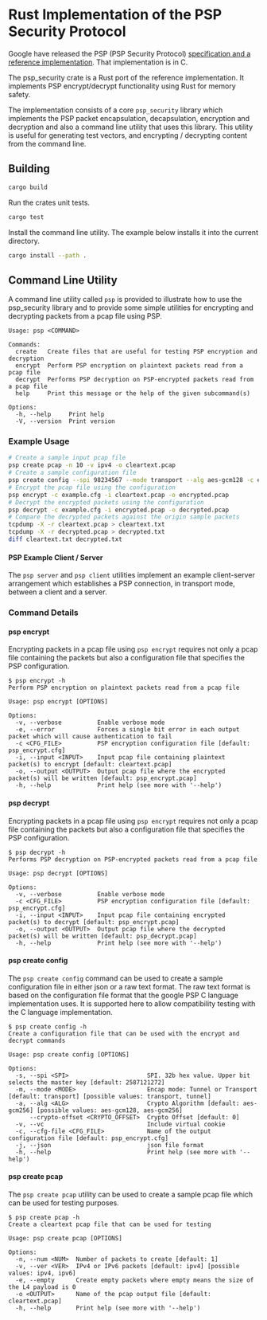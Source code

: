 # Rust Implementation of the PSP Security Protocol

Google have released the PSP (PSP Security Protocol)
[specification and a reference implementation](https://github.com/google/psp).
That implementation is in C.

The psp_security crate is a Rust port of the reference implementation. It
implements PSP encrypt/decrypt functionality using Rust for memory safety.

The implementation consists of a core `psp_security` library which implements
the PSP packet encapsulation, decapsulation, encryption and decryption and also
a command line utility that uses this library. This utility is useful for
generating test vectors, and encrypting / decrypting content from the command
line.

## Building

```bash
cargo build
```

Run the crates unit tests.

```bash
cargo test
```

Install the command line utility. The example below installs it into the current
directory.

```bash
cargo install --path .
```

## Command Line Utility

A command line utility called `psp` is provided to illustrate how to use the
psp_security library and to provide some simple utilities for encrypting and
decrypting packets from a pcap file using PSP.

```text
Usage: psp <COMMAND>

Commands:
  create   Create files that are useful for testing PSP encryption and decryption
  encrypt  Perform PSP encryption on plaintext packets read from a pcap file
  decrypt  Performs PSP decryption on PSP-encrypted packets read from a pcap file
  help     Print this message or the help of the given subcommand(s)

Options:
  -h, --help     Print help
  -V, --version  Print version
```

### Example Usage

```bash
# Create a sample input pcap file
psp create pcap -n 10 -v ipv4 -o cleartext.pcap
# Create a sample configuration file
psp create config --spi 98234567 --mode transport --alg aes-gcm128 -c example.cfg
# Encrypt the pcap file using the configuration
psp encrypt -c example.cfg -i cleartext.pcap -o encrypted.pcap
# Decrypt the encrypted packets using the configuration
psp decrypt -c example.cfg -i encrypted.pcap -o decrypted.pcap
# Compare the decrypted packets against the origin sample packets
tcpdump -X -r cleartext.pcap > cleartext.txt
tcpdump -X -r decrypted.pcap > decrypted.txt
diff cleartext.txt decrypted.txt
```

#### PSP Example Client / Server

The `psp server` and `psp client` utilities implement an example client-server
arrangement which establishes a PSP connection, in transport mode, between a
client and a server.

### Command Details

#### psp encrypt

Encrypting packets in a pcap file using `psp encrypt` requires not only a pcap
file containing the packets but also a configuration file that specifies the PSP
configuration.

```text
$ psp encrypt -h
Perform PSP encryption on plaintext packets read from a pcap file

Usage: psp encrypt [OPTIONS]

Options:
  -v, --verbose          Enable verbose mode
  -e, --error            Forces a single bit error in each output packet which will cause authentication to fail
  -c <CFG_FILE>          PSP encryption configuration file [default: psp_encrypt.cfg]
  -i, --input <INPUT>    Input pcap file containing plaintext packet(s) to encrypt [default: cleartext.pcap]
  -o, --output <OUTPUT>  Output pcap file where the encrypted packet(s) will be written [default: psp_encrypt.pcap]
  -h, --help             Print help (see more with '--help')
```

#### psp decrypt

Encrypting packets in a pcap file using `psp encrypt` requires not only a pcap
file containing the packets but also a configuration file that specifies the PSP
configuration.

```text
$ psp decrypt -h
Performs PSP decryption on PSP-encrypted packets read from a pcap file

Usage: psp decrypt [OPTIONS]

Options:
  -v, --verbose          Enable verbose mode
  -c <CFG_FILE>          PSP encryption configuration file [default: psp_encrypt.cfg]
  -i, --input <INPUT>    Input pcap file containing encrypted packet(s) to decrypt [default: psp_encrypt.pcap]
  -o, --output <OUTPUT>  Output pcap file where the decrypted packet(s) will be written [default: psp_decrypt.pcap]
  -h, --help             Print help (see more with '--help')
```

#### psp create config

The `psp create config` command can be used to create a sample configuration
file in either json or a raw text format. The raw text format is based on the
configuration file format that the google PSP C language implementation uses. It
is supported here to allow compatibility testing with the C language
implementation.

```text
$ psp create config -h
Create a configuration file that can be used with the encrypt and decrypt commands

Usage: psp create config [OPTIONS]

Options:
  -s, --spi <SPI>                      SPI. 32b hex value. Upper bit selects the master key [default: 2587121272]
  -m, --mode <MODE>                    Encap mode: Tunnel or Transport [default: transport] [possible values: transport, tunnel]
  -a, --alg <ALG>                      Crypto Algorithm [default: aes-gcm256] [possible values: aes-gcm128, aes-gcm256]
      --crypto-offset <CRYPTO_OFFSET>  Crypto Offset [default: 0]
  -v, --vc                             Include virtual cookie
  -c, --cfg-file <CFG_FILE>            Name of the output configuration file [default: psp_encrypt.cfg]
  -j, --json                           json file format
  -h, --help                           Print help (see more with '--help')
```

#### psp create pcap

The `psp create pcap` utility can be used to create a sample pcap file which can
be used for testing purposes.

```text
$ psp create pcap -h
Create a cleartext pcap file that can be used for testing

Usage: psp create pcap [OPTIONS]

Options:
  -n, --num <NUM>  Number of packets to create [default: 1]
  -v, --ver <VER>  IPv4 or IPv6 packets [default: ipv4] [possible values: ipv4, ipv6]
  -e, --empty      Create empty packets where empty means the size of the L4 payload is 0
  -o <OUTPUT>      Name of the pcap output file [default: cleartext.pcap]
  -h, --help       Print help (see more with '--help')
  ```

